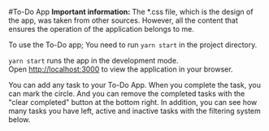#To-Do App
**Important information:** 
The *.css file, which is the design of the app, was taken from other sources. 
However, all the content that ensures the operation of the application belongs to me.

To use the To-Do app; 
You need to run `yarn start` in the project directory.

`yarn start` runs the app in the development mode.\
Open [http://localhost:3000](http://localhost:3000) to view the application in your browser.

You can add any task to your To-Do App. When you complete the task, you can mark the circle. 
And you can remove the completed tasks with the "clear completed" button at the bottom right.
In addition, you can see how many tasks you have left, active and inactive tasks with the filtering system below.
